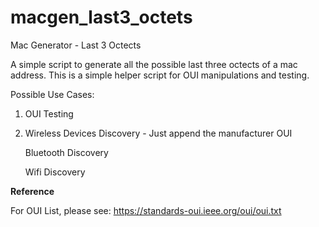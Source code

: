 # macgen_last3_octets

Mac Generator - Last 3 Octects

A simple script to generate all the possible last three octects of a mac address. This is a simple helper script for OUI manipulations and testing. 

Possible Use Cases:

1. OUI Testing

2. Wireless Devices Discovery - Just append the manufacturer OUI
   
   Bluetooth Discovery
   
   Wifi Discovery 

**Reference**

For OUI List, please see: 
https://standards-oui.ieee.org/oui/oui.txt
